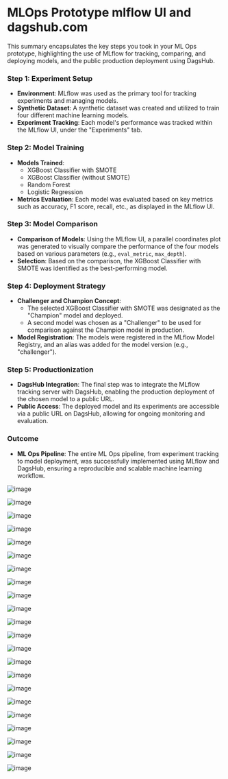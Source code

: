 # MLOps Prototype mlflow UI and dagshub.com
This summary encapsulates the key steps you took in your ML Ops prototype, highlighting the use of MLflow for tracking, comparing, and deploying models, and the public production deployment using DagsHub.

### **Step 1: Experiment Setup**
- **Environment**: MLflow was used as the primary tool for tracking experiments and managing models.
- **Synthetic Dataset**: A synthetic dataset was created and utilized to train four different machine learning models.
- **Experiment Tracking**: Each model's performance was tracked within the MLflow UI, under the "Experiments" tab.

### **Step 2: Model Training**
- **Models Trained**:
  - XGBoost Classifier with SMOTE
  - XGBoost Classifier (without SMOTE)
  - Random Forest
  - Logistic Regression
- **Metrics Evaluation**: Each model was evaluated based on key metrics such as accuracy, F1 score, recall, etc., as displayed in the MLflow UI.

### **Step 3: Model Comparison**
- **Comparison of Models**: Using the MLflow UI, a parallel coordinates plot was generated to visually compare the performance of the four models based on various parameters (e.g., `eval_metric`, `max_depth`).
- **Selection**: Based on the comparison, the XGBoost Classifier with SMOTE was identified as the best-performing model.

### **Step 4: Deployment Strategy**
- **Challenger and Champion Concept**:
  - The selected XGBoost Classifier with SMOTE was designated as the "Champion" model and deployed.
  - A second model was chosen as a "Challenger" to be used for comparison against the Champion model in production.
- **Model Registration**: The models were registered in the MLflow Model Registry, and an alias was added for the model version (e.g., "challenger").

### **Step 5: Productionization**
- **DagsHub Integration**: The final step was to integrate the MLflow tracking server with DagsHub, enabling the production deployment of the chosen model to a public URL.
- **Public Access**: The deployed model and its experiments are accessible via a public URL on DagsHub, allowing for ongoing monitoring and evaluation.

### **Outcome**
- **ML Ops Pipeline**: The entire ML Ops pipeline, from experiment tracking to model deployment, was successfully implemented using MLflow and DagsHub, ensuring a reproducible and scalable machine learning workflow.

 
 ![image](https://github.com/user-attachments/assets/41ae2113-5eb5-48fe-a2fe-df0d9e2b7ae4)

 
 
 ![image](https://github.com/user-attachments/assets/ae3d504a-ed6e-4ed5-bc0b-ae2e7d6db761)


![image](https://github.com/user-attachments/assets/19d1fd7e-6d38-4bc6-800d-720ff35bbb35)


![image](https://github.com/user-attachments/assets/cb1ee241-969f-4180-9ecb-e07536e015dd)


![image](https://github.com/user-attachments/assets/555d6673-0279-42aa-9990-60f292310405)

![image](https://github.com/user-attachments/assets/41fca87d-beba-47d0-8157-fef9555de50a)

![image](https://github.com/user-attachments/assets/aab26320-0c38-4e0f-95e5-ec77199fea50)

![image](https://github.com/user-attachments/assets/bb9d77a8-d349-486c-b3b8-2ebc0d0e68f0)

![image](https://github.com/user-attachments/assets/6f87f0a0-d137-4809-a56e-4bdc908a7bce)

![image](https://github.com/user-attachments/assets/49bc5c87-b56d-49b4-9294-6d4ab4d7bae5)


![image](https://github.com/user-attachments/assets/898d34c4-47b9-4c68-813f-dca141b7c93c)



![image](https://github.com/user-attachments/assets/570be1fe-5eee-4066-85e4-0d29e2ba4526)


![image](https://github.com/user-attachments/assets/3e259731-4304-47f7-b555-a38ffec8c470)


![image](https://github.com/user-attachments/assets/732d8777-ccb4-4051-987d-9126a939e5e8)


![image](https://github.com/user-attachments/assets/9eb521a5-3508-4245-bca6-ba4f0d26e149)


![image](https://github.com/user-attachments/assets/e160fd7a-9b47-418e-a3b6-111fee5032dc)

![image](https://github.com/user-attachments/assets/491a39ec-a48d-4eca-8908-c585f52f2ee7)

![image](https://github.com/user-attachments/assets/37bb65d5-7738-4fdf-ad82-0eae68f9e6e4)

![image](https://github.com/user-attachments/assets/d2202e3f-5932-4d2e-a4f2-01957581fd2f)



![image](https://github.com/user-attachments/assets/6d6b1d72-7849-4b56-a335-85256c16a0e9)



![image](https://github.com/user-attachments/assets/d628a8a0-2da6-44e5-aa9d-bd27b18e4696)

![image](https://github.com/user-attachments/assets/364c0a70-f66c-46ae-bfc7-9f1f642b8d2e)



